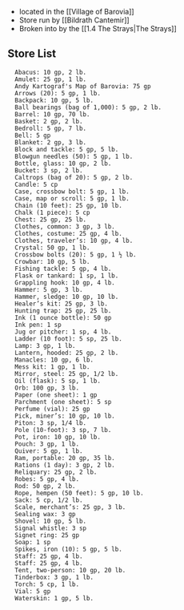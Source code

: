 - located in the [[Village of Barovia]]
- Store run by [[Bildrath Cantemir]]
- Broken into by the [[1.4 The Strays|The Strays]]

## Store List

	  Abacus: 10 gp, 2 lb.
	  Amulet: 25 gp, 1 lb.
	  Andy Kartograf's Map of Barovia: 75 gp
	  Arrows (20): 5 gp, 1 lb.
	  Backpack: 10 gp, 5 lb.
	  Ball bearings (bag of 1,000): 5 gp, 2 lb.
	  Barrel: 10 gp, 70 lb.
	  Basket: 2 gp, 2 lb.
	  Bedroll: 5 gp, 7 lb.
	  Bell: 5 gp
	  Blanket: 2 gp, 3 lb.
	  Block and tackle: 5 gp, 5 lb.
	  Blowgun needles (50): 5 gp, 1 lb.
	  Bottle, glass: 10 gp, 2 lb.
	  Bucket: 3 sp, 2 lb.
	  Caltrops (bag of 20): 5 gp, 2 lb.
	  Candle: 5 cp
	  Case, crossbow bolt: 5 gp, 1 lb.
	  Case, map or scroll: 5 gp, 1 lb.
	  Chain (10 feet): 25 gp, 10 lb.
	  Chalk (1 piece): 5 cp
	  Chest: 25 gp, 25 lb.
	  Clothes, common: 3 gp, 3 lb.
	  Clothes, costume: 25 gp, 4 lb.
	  Clothes, traveler’s: 10 gp, 4 lb.
	  Crystal: 50 gp, 1 lb.
	  Crossbow bolts (20): 5 gp, 1 ½ lb.
	  Crowbar: 10 gp, 5 lb.
	  Fishing tackle: 5 gp, 4 lb.
	  Flask or tankard: 1 sp, 1 lb.
	  Grappling hook: 10 gp, 4 lb.
	  Hammer: 5 gp, 3 lb.
	  Hammer, sledge: 10 gp, 10 lb.
	  Healer’s kit: 25 gp, 3 lb.
	  Hunting trap: 25 gp, 25 lb.
	  Ink (1 ounce bottle): 50 gp
	  Ink pen: 1 sp
	  Jug or pitcher: 1 sp, 4 lb.
	  Ladder (10 foot): 5 sp, 25 lb.
	  Lamp: 3 gp, 1 lb.
	  Lantern, hooded: 25 gp, 2 lb.
	  Manacles: 10 gp, 6 lb.
	  Mess kit: 1 gp, 1 lb.
	  Mirror, steel: 25 gp, 1/2 lb.
	  Oil (flask): 5 sp, 1 lb.
	  Orb: 100 gp, 3 lb.
	  Paper (one sheet): 1 gp
	  Parchment (one sheet): 5 sp
	  Perfume (vial): 25 gp
	  Pick, miner’s: 10 gp, 10 lb.
	  Piton: 3 sp, 1/4 lb.
	  Pole (10-foot): 3 sp, 7 lb.
	  Pot, iron: 10 gp, 10 lb.
	  Pouch: 3 gp, 1 lb.
	  Quiver: 5 gp, 1 lb.
	  Ram, portable: 20 gp, 35 lb.
	  Rations (1 day): 3 gp, 2 lb.
	  Reliquary: 25 gp, 2 lb.
	  Robes: 5 gp, 4 lb.
	  Rod: 50 gp, 2 lb.
	  Rope, hempen (50 feet): 5 gp, 10 lb.
	  Sack: 5 cp, 1/2 lb.
	  Scale, merchant’s: 25 gp, 3 lb.
	  Sealing wax: 3 gp
	  Shovel: 10 gp, 5 lb.
	  Signal whistle: 3 sp
	  Signet ring: 25 gp
	  Soap: 1 sp
	  Spikes, iron (10): 5 gp, 5 lb.
	  Staff: 25 gp, 4 lb.
	  Staff: 25 gp, 4 lb.
	  Tent, two-person: 10 gp, 20 lb.
	  Tinderbox: 3 gp, 1 lb.
	  Torch: 5 cp, 1 lb.
	  Vial: 5 gp
	  Waterskin: 1 gp, 5 lb.
